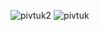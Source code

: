 ![pivtuk2](https://github.com/user-attachments/assets/aa35da7b-9212-45d4-9f3a-b7f5d473e10f)
![pivtuk](https://github.com/user-attachments/assets/c0289ee3-5d8b-49bb-b36a-d5e798a7cc2a)
